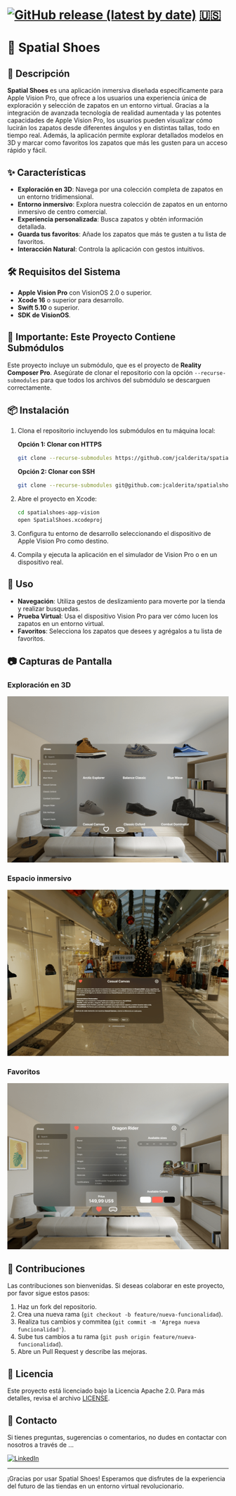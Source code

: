 # [![GitHub release (latest by date)](https://img.shields.io/github/v/release/jcalderita/spatialshoes-app-vision?color=brightgreen)](https://github.com/jcalderita/spatialshoes-app-vision/releases) [🇺🇸](README.md)

# 👞 Spatial Shoes

## 📄 Descripción

**Spatial Shoes** es una aplicación inmersiva diseñada específicamente para Apple Vision Pro, que ofrece a los usuarios una experiencia única de exploración y selección de zapatos en un entorno virtual. Gracias a la integración de avanzada tecnología de realidad aumentada y las potentes capacidades de Apple Vision Pro, los usuarios pueden visualizar cómo lucirán los zapatos desde diferentes ángulos y en distintas tallas, todo en tiempo real. Además, la aplicación permite explorar detallados modelos en 3D y marcar como favoritos los zapatos que más les gusten para un acceso rápido y fácil.

## ✨ Características

- **Exploración en 3D**: Navega por una colección completa de zapatos en un entorno tridimensional.
- **Entorno inmersivo**: Explora nuestra colección de zapatos en un entorno inmersivo de centro comercial.
- **Experiencia personalizada**: Busca zapatos y obtén información detallada.
- **Guarda tus favoritos**: Añade los zapatos que más te gusten a tu lista de favoritos.
- **Interacción Natural**: Controla la aplicación con gestos intuitivos.

## 🛠️ Requisitos del Sistema

- **Apple Vision Pro** con VisionOS 2.0 o superior.
- **Xcode 16** o superior para desarrollo.
- **Swift 5.10** o superior.
- **SDK de VisionOS**.

## 🚨 Importante: Este Proyecto Contiene Submódulos

Este proyecto incluye un submódulo, que es el proyecto de **Reality Composer Pro**. Asegúrate de clonar el repositorio con la opción `--recurse-submodules` para que todos los archivos del submódulo se descarguen correctamente.

## 📦 Instalación

1. Clona el repositorio incluyendo los submódulos en tu máquina local:

   **Opción 1: Clonar con HTTPS**
    ```bash
    git clone --recurse-submodules https://github.com/jcalderita/spatialshoes-app-vision.git
    ```

   **Opción 2: Clonar con SSH**
    ```bash
    git clone --recurse-submodules git@github.com:jcalderita/spatialshoes-app-vision.git
    ```
2. Abre el proyecto en Xcode:
    ```bash
    cd spatialshoes-app-vision
    open SpatialShoes.xcodeproj
    ```
3. Configura tu entorno de desarrollo seleccionando el dispositivo de Apple Vision Pro como destino.
4. Compila y ejecuta la aplicación en el simulador de Vision Pro o en un dispositivo real.

## 🚀 Uso

- **Navegación**: Utiliza gestos de deslizamiento para moverte por la tienda y realizar busquedas.
- **Prueba Virtual**: Usa el dispositivo Vision Pro para ver cómo lucen los zapatos en un entorno virtual.
- **Favoritos**: Selecciona los zapatos que desees y agrégalos a tu lista de favoritos.

## 📷 Capturas de Pantalla

### Exploración en 3D
![Exploración en 3D](Assets/exploracion3d.png)

### Espacio inmersivo
![Prueba Virtual](Assets/espacioinmersivo.png)

### Favoritos
![Favoritos](Assets/favoritos.png)

## 👥 Contribuciones

Las contribuciones son bienvenidas. Si deseas colaborar en este proyecto, por favor sigue estos pasos:

1. Haz un fork del repositorio.
2. Crea una nueva rama (`git checkout -b feature/nueva-funcionalidad`).
3. Realiza tus cambios y commitea (`git commit -m 'Agrega nueva funcionalidad'`).
4. Sube tus cambios a tu rama (`git push origin feature/nueva-funcionalidad`).
5. Abre un Pull Request y describe las mejoras.

## 📜 Licencia

Este proyecto está licenciado bajo la Licencia Apache 2.0. Para más detalles, revisa el archivo [LICENSE](./LICENSE).

## 📧 Contacto

Si tienes preguntas, sugerencias o comentarios, no dudes en contactar con nosotros a través de ...

[![LinkedIn](https://img.shields.io/badge/LinkedIn-Jcalderita-blue?logo=linkedin&logoColor=white&style=for-the-badge)](https://www.linkedin.com/in/jcalderita)

---

¡Gracias por usar Spatial Shoes! Esperamos que disfrutes de la experiencia del futuro de las tiendas en un entorno virtual revolucionario.